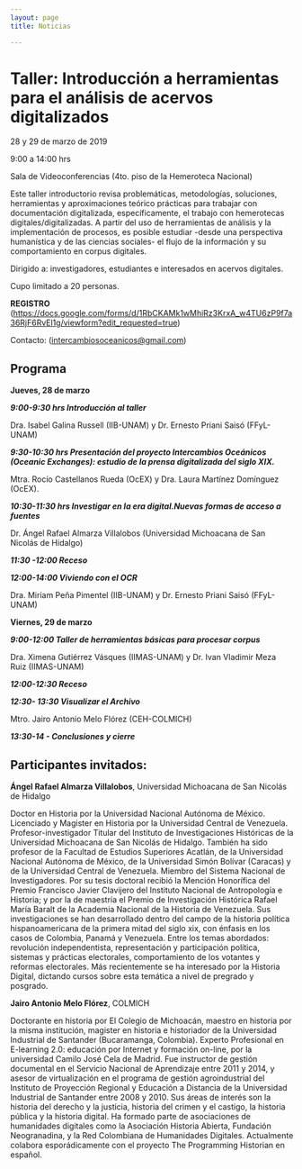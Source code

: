 ```yaml
---
layout: page
title: Noticias

---
```

# Taller: Introducción a herramientas para el análisis de acervos digitalizados


28 y 29 de marzo de 2019

9:00  a 14:00 hrs

Sala de Videoconferencias (4to. piso de la Hemeroteca Nacional)

Este taller introductorio revisa problemáticas, metodologías, soluciones, herramientas y aproximaciones teórico prácticas para trabajar con documentación digitalizada, específicamente, el trabajo con hemerotecas digitales/digitalizadas. A partir del uso de herramientas de análisis y la implementación de procesos, es posible estudiar -desde una perspectiva humanística y de las ciencias sociales- el flujo de la información y su comportamiento en corpus digitales.

Dirigido a: investigadores, estudiantes e interesados en acervos digitales.

Cupo limitado a 20 personas.

**REGISTRO** (<https://docs.google.com/forms/d/1RbCKAMk1wMhiRz3KrxA_w4TU6zP9f7a36RjF6RvEl1g/viewform?edit_requested=true>)

Contacto: (<intercambiosoceanicos@gmail.com>)

## Programa

**Jueves, 28 de marzo**

***9:00-9:30 hrs Introducción al taller***

Dra. Isabel Galina Russell (IIB-UNAM) y Dr. Ernesto Priani Saisó (FFyL-UNAM)  

***9:30-10:30 hrs Presentación del proyecto Intercambios Oceánicos (Oceanic Exchanges): estudio de la prensa digitalizada del siglo XIX.***

Mtra. Rocío Castellanos Rueda (OcEX) y Dra. Laura Martínez Domínguez (OcEX).

***10:30-11:30 hrs Investigar en la era digital.Nuevas formas de acceso a fuentes*** 

Dr. Ángel Rafael Almarza Villalobos (Universidad Michoacana de San Nicolás de Hidalgo)

***11:30 -12:00 Receso***

***12:00-14:00 Viviendo con el OCR***

Dra. Miriam Peña Pimentel (IIB-UNAM) y Dr. Ernesto Priani Saisó (FFyL-UNAM)

**Viernes, 29 de marzo**

***9:00-12:00 Taller de herramientas básicas para procesar corpus***

Dra. Ximena Gutiérrez Vásques  (IIMAS-UNAM) y Dr. Ivan Vladimir Meza Ruiz (IIMAS-UNAM)

***12:00-12:30 Receso***

***12:30- 13:30 Visualizar el Archivo***

Mtro. Jairo Antonio Melo Flórez (CEH-COLMICH)

***13:30-14 - Conclusiones y cierre***

## Participantes invitados:

**Ángel Rafael Almarza Villalobos**, Universidad Michoacana de San Nicolás de Hidalgo

Doctor en Historia por la Universidad Nacional Autónoma de México. Licenciado y Magister en Historia por la Universidad Central de Venezuela. Profesor-investigador Titular del Instituto de Investigaciones Históricas de la Universidad Michoacana de San Nicolás de Hidalgo. También ha sido profesor de la Facultad de Estudios Superiores Acatlán, de la Universidad Nacional Autónoma de México, de la Universidad Simón Bolívar (Caracas) y de la Universidad Central de Venezuela. Miembro del Sistema Nacional de Investigadores. Por su tesis doctoral recibió la Mención Honorífica del Premio Francisco Javier Clavijero del Instituto Nacional de Antropología e Historia; y por la de maestría el Premio de Investigación Histórica Rafael María Baralt de la Academia Nacional de la Historia de Venezuela. Sus investigaciones se han desarrollado dentro del campo de la historia política hispanoamericana de la primera mitad del siglo xix, con énfasis en los casos de Colombia, Panamá y Venezuela. Entre los temas abordados: revolución independentista, representación y participación política, sistemas y prácticas electorales, comportamiento de los votantes y reformas electorales. Más recientemente se ha interesado por la Historia Digital, dictando cursos sobre esta temática a nivel de pregrado y posgrado.

**Jairo Antonio Melo Flórez**, COLMICH

Doctorante en historia por El Colegio de Michoacán, maestro en historia por la misma institución, magister en historia e historiador de la Universidad Industrial de Santander (Bucaramanga, Colombia). Experto Profesional en E-learning 2.0: educación por Internet y formación on-line, por la universidad Camilo José Cela de Madrid. Fue instructor de gestión documental en el Servicio Nacional de Aprendizaje entre 2011 y 2014, y asesor de virtualización en el programa de gestión agroindustrial del Instituto de Proyección Regional y Educación a Distancia de la Universidad Industrial de Santander entre 2008 y 2010.
Sus áreas de interés son la historia del derecho y la justicia, historia del crimen y el castigo, la historia pública y la historia digital. Ha formado parte de asociaciones de humanidades digitales como la Asociación Historia Abierta, Fundación Neogranadina, y la Red Colombiana de Humanidades Digitales. Actualmente colabora esporádicamente con el proyecto The Programming Historian en español.
